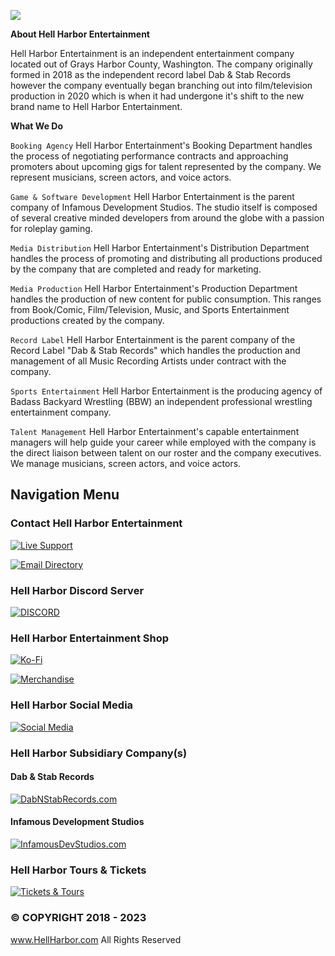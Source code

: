  ![](https://cdn.discordapp.com/attachments/1022323379535085628/1159594280902463591/image.png?ex=65319754&is=651f2254&hm=714a1eab12f714594339c2b750d60d08bbe19be1167a1b21c65b09aaae9a4dd7&)

**About Hell Harbor Entertainment**

Hell Harbor Entertainment is an independent entertainment company located out of Grays Harbor County, Washington.  The company originally formed in 2018 as the independent record label Dab & Stab Records however the company eventually began branching out into film/television production in 2020 which is when it had undergone it's shift to the new brand name to Hell Harbor Entertainment.  


**What We Do** 


`Booking Agency`
Hell Harbor Entertainment's Booking Department handles the process of negotiating performance contracts and approaching promoters about upcoming gigs for talent represented by the company.  We represent musicians, screen actors, and voice actors. 

`Game & Software Development`
Hell Harbor Entertainment is the parent company of Infamous Development Studios. The studio itself is composed of several creative minded developers from around the globe with a passion for roleplay gaming. 

`Media Distribution`
Hell Harbor Entertainment's Distribution Department handles the process of promoting and distributing all productions produced by the company that are completed and ready for marketing. 

`Media Production`
Hell Harbor Entertainment's Production Department handles the production of new content for public consumption. This ranges from Book/Comic, Film/Television, Music, and Sports Entertainment productions created by the company. 

`Record Label`
Hell Harbor Entertainment is the parent company of the Record Label "Dab & Stab Records" which handles the production and management of all Music Recording Artists under contract with the company. 

`Sports Entertainment`
Hell Harbor Entertainment is the producing agency of Badass Backyard Wrestling (BBW) an independent professional wrestling entertainment company.

`Talent Management`
Hell Harbor Entertainment's capable entertainment managers will help guide your career while employed with the company is the direct liaison between talent on our roster and the company executives. We manage musicians, screen actors, and voice actors.



## Navigation Menu

### Contact Hell Harbor Entertainment

[![Live Support](https://cdn.discordapp.com/attachments/1022323379535085628/1159654217510817882/image.png?ex=6531cf26&is=651f5a26&hm=56de1f589a87e4a19c448745a1f8b6342f743c5e6d72e50ca768f0156d56aa8c&)](https://hellharbor.tawk.help)

[![Email Directory](https://media.discordapp.net/attachments/1022323379535085628/1159652645087223878/hhe_email.png?ex=6531cdaf&is=651f58af&hm=0f7e4e42aa79f7761e9bd6a12c553e9fce3f28db5d0f76e13ed2a07eef680203&=&width=484&height=64)](https://hellharbor.com/info/email-directory.html)

### Hell Harbor Discord Server

[![DISCORD](https://media.discordapp.net/attachments/1022323379535085628/1159652645531828255/hhe_discord.png?ex=6531cdaf&is=651f58af&hm=2fab266e7e630bbeed5a87e108bb25a7dd4742021feacb2d0f60a51581f34b37&=&width=484&height=64)](https://HellHarbor.com/discord)

### Hell Harbor Entertainment Shop

[![Ko-Fi](https://cdn.discordapp.com/attachments/1022323379535085628/1159601397310947418/image.png?ex=65319df5&is=651f28f5&hm=1146b30c7163e5e304f6e3dce7ec922b532c458620325a2a5e2e96a089b69725&)](https://ko-fi.com/HellHarbor)

[![Merchandise](https://cdn.discordapp.com/attachments/1022323379535085628/1167308679809351721/image.png?ex=654da7ec&is=653b32ec&hm=8d1987bb8932059bd3453f543366d5da5f459b03707a32861f1f25f9850b1728&)](https://nav.hellharbor.com/apparel)

### Hell Harbor Social Media
[![Social Media](https://media.discordapp.net/attachments/1022323379535085628/1159652644856545300/hhe_social.png?ex=6531cdaf&is=651f58af&hm=0bd665ba774298552d973139a889a21bd3c36be1ec8f4137329c8e364af191c0&=&width=484&height=64)](https://hellharbor.com/info/social-media.html)


### Hell Harbor Subsidiary Company(s)
#### Dab & Stab Records
[![DabNStabRecords.com](https://media.discordapp.net/attachments/1022323379535085628/1159652645301137438/hhe_dnsr.png?ex=6531cdaf&is=651f58af&hm=5f574a0dd83500b222c49b0b2bd9c1a68650ed01e39cbddac17f650db6d20783&=&width=484&height=64)](https://dabnstabrecords.com)

#### Infamous Development Studios
[![InfamousDevStudios.com](https://media.discordapp.net/attachments/1022323379535085628/1159652644617465856/hhe_ids.png?ex=6531cdaf&is=651f58af&hm=a148bebf606df2fd61191919e115e42a06c2c5740948468a19dadfb984f45903&=&width=484&height=64)](https://infamousdevstudios.com)


### Hell Harbor Tours & Tickets
[![Tickets & Tours](https://cdn.discordapp.com/attachments/1022323379535085628/1159749896589557790/image.png?ex=65322842&is=651fb342&hm=5a882b9b4ed1879cc31838ea6c13835e1fc76a3c477cf19395f027a495ce9ff4&)](https://hellharbor.com/info/touring-and-tickets.html)

### © COPYRIGHT 2018 - 2023
www.HellHarbor.com All Rights Reserved 